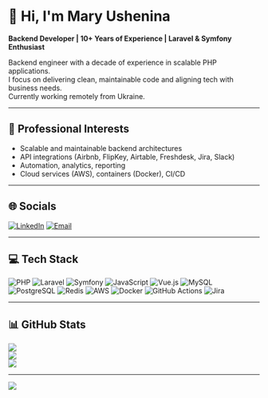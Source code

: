 
# 👋 Hi, I'm Mary Ushenina

**Backend Developer | 10+ Years of Experience | Laravel & Symfony Enthusiast**

Backend engineer with a decade of experience in scalable PHP applications.  
I focus on delivering clean, maintainable code and aligning tech with business needs.  
Currently working remotely from Ukraine.

---

## 💼 Professional Interests
- Scalable and maintainable backend architectures  
- API integrations (Airbnb, FlipKey, Airtable, Freshdesk, Jira, Slack)  
- Automation, analytics, reporting  
- Cloud services (AWS), containers (Docker), CI/CD

---

## 🌐 Socials
[![LinkedIn](https://img.shields.io/badge/LinkedIn-%230077B5.svg?logo=linkedin&logoColor=white)](https://linkedin.com/in/mary-ushenina)
[![Email](https://img.shields.io/badge/Email-D14836?logo=gmail&logoColor=white)](mailto:mary.ushenina@gmail.com)

---

## 💻 Tech Stack

![PHP](https://img.shields.io/badge/php-%23777BB4.svg?style=for-the-badge&logo=php&logoColor=white)
![Laravel](https://img.shields.io/badge/laravel-%23FF2D20.svg?style=for-the-badge&logo=laravel&logoColor=white)
![Symfony](https://img.shields.io/badge/symfony-%23000000.svg?style=for-the-badge&logo=symfony&logoColor=white)
![JavaScript](https://img.shields.io/badge/javascript-%23323330.svg?style=for-the-badge&logo=javascript&logoColor=%23F7DF1E)
![Vue.js](https://img.shields.io/badge/vue.js-%2335495e.svg?style=for-the-badge&logo=vuedotjs&logoColor=%234FC08D)
![MySQL](https://img.shields.io/badge/mysql-4479A1.svg?style=for-the-badge&logo=mysql&logoColor=white)
![PostgreSQL](https://img.shields.io/badge/postgres-%23316192.svg?style=for-the-badge&logo=postgresql&logoColor=white)
![Redis](https://img.shields.io/badge/redis-%23DD0031.svg?style=for-the-badge&logo=redis&logoColor=white)
![AWS](https://img.shields.io/badge/AWS-%23FF9900.svg?style=for-the-badge&logo=amazon-aws&logoColor=white)
![Docker](https://img.shields.io/badge/docker-%230db7ed.svg?style=for-the-badge&logo=docker&logoColor=white)
![GitHub Actions](https://img.shields.io/badge/github%20actions-%232671E5.svg?style=for-the-badge&logo=githubactions&logoColor=white)
![Jira](https://img.shields.io/badge/jira-%230A0FFF.svg?style=for-the-badge&logo=jira&logoColor=white)

---

## 📊 GitHub Stats

![](https://github-readme-stats.vercel.app/api?username=MaryUshenina&theme=dark&hide_border=false&include_all_commits=false&count_private=true)<br/>
![](https://nirzak-streak-stats.vercel.app/?user=MaryUshenina&theme=dark&hide_border=false)<br/>
![](https://github-readme-stats.vercel.app/api/top-langs/?username=MaryUshenina&theme=dark&hide_border=false&layout=compact)

---

[![](https://visitcount.itsvg.in/api?id=MaryUshenina&icon=0&color=0)](https://visitcount.itsvg.in)

<!-- Created with GPRM (https://gprm.itsvg.in) -->
